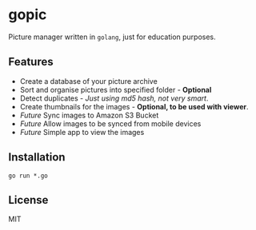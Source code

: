 # gopic

Picture manager written in `golang`, just for education purposes.

## Features

* Create a database of your picture archive
* Sort and organise pictures into specified folder - **Optional**
* Detect duplicates - *Just using md5 hash, not very smart*.
* Create thumbnails for the images - **Optional, to be used with viewer**.
* _Future_ Sync images to Amazon S3 Bucket
* _Future_ Allow images to be synced from mobile devices
* _Future_ Simple app to view the images

## Installation

```
go run *.go
```

## License

MIT

